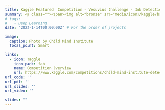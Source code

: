 ```yaml
---
title: Kaggle Featured  Competition - Vesuvius Challenge - Ink Detection
summary: <p class=""><span><img alt="bronze" src="media/icons/kaggle/bronzel@1x.png" title="bronze" height="12px" width="12 px"class="achievement-summary__medal-small">·</span><span title="" aria-label="">Bronze Medal - Top 7% - Rank 128/1925</span></p>
# tags:
#   - Deep Learning
date: "2022-1-14T00:00:00Z" # For the order of projects

image:
  caption: Photo by Child Mind Institute
  focal_point: Smart

links:
  - icon: kaggle
    icon_pack: fab
    name: Competition Overview
    url: https://www.kaggle.com/competitions/child-mind-institute-detect-sleep-states
url_code: ''
url_pdf: ''
url_slides: ''
url_video: ''

slides: ""
---
```


